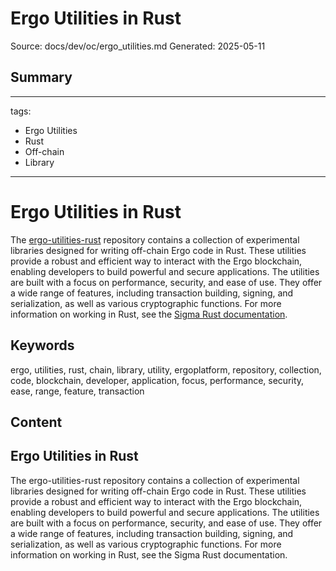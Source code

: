 # Ergo Utilities in Rust
Source: docs/dev/oc/ergo_utilities.md
Generated: 2025-05-11

## Summary
---
tags:
  - Ergo Utilities
  - Rust
  - Off-chain
  - Library
---

# Ergo Utilities in Rust

The [ergo-utilities-rust](https://github.com/ergoplatform/ergo-utilities-rust) repository contains a collection of experimental libraries designed for writing off-chain Ergo code in Rust. These utilities provide a robust and efficient way to interact with the Ergo blockchain, enabling developers to build powerful and secure applications. The utilities are built with a focus on performance, security, and ease of use. They offer a wide range of features, including transaction building, signing, and serialization, as well as various cryptographic functions. For more information on working in Rust, see the [Sigma Rust documentation](sigma-rust.md).

## Keywords
ergo, utilities, rust, chain, library, utility, ergoplatform, repository, collection, code, blockchain, developer, application, focus, performance, security, ease, range, feature, transaction

## Content
## Ergo Utilities in Rust
The ergo-utilities-rust repository contains a collection of experimental libraries designed for writing off-chain Ergo code in Rust. These utilities provide a robust and efficient way to interact with the Ergo blockchain, enabling developers to build powerful and secure applications.
The utilities are built with a focus on performance, security, and ease of use. They offer a wide range of features, including transaction building, signing, and serialization, as well as various cryptographic functions.
For more information on working in Rust, see the Sigma Rust documentation.
